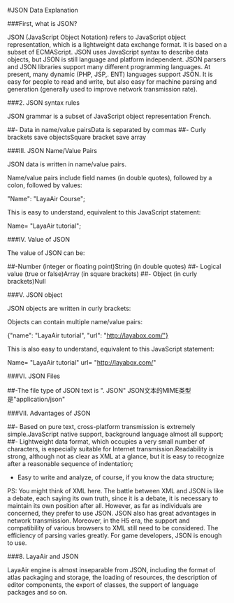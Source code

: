 #JSON Data Explanation

###First, what is JSON?

JSON (JavaScript Object Notation) refers to JavaScript object representation, which is a lightweight data exchange format. It is based on a subset of ECMAScript. JSON uses JavaScript syntax to describe data objects, but JSON is still language and platform independent. JSON parsers and JSON libraries support many different programming languages. At present, many dynamic (PHP, JSP,. ENT) languages support JSON. It is easy for people to read and write, but also easy for machine parsing and generation (generally used to improve network transmission rate).



###2. JSON syntax rules

JSON grammar is a subset of JavaScript object representation French.

##- Data in name/value pairsData is separated by commas
##- Curly brackets save objectsSquare bracket save array



###III. JSON Name/Value Pairs

JSON data is written in name/value pairs.

Name/value pairs include field names (in double quotes), followed by a colon, followed by values:

"Name": "LayaAir Course";

This is easy to understand, equivalent to this JavaScript statement:

Name= "LayaAir tutorial";



###IV. Value of JSON

The value of JSON can be:

##-Number (integer or floating point)String (in double quotes)
##- Logical value (true or false)Array (in square brackets)
##- Object (in curly brackets)Null



###V. JSON object

JSON objects are written in curly brackets:

Objects can contain multiple name/value pairs:

{"name": "LayaAir tutorial", "url": "http://layabox.com/"}

This is also easy to understand, equivalent to this JavaScript statement:

Name= "LayaAir tutorial" url= "http://layabox.com/"



###VI. JSON Files

##-The file type of JSON text is ". JSON" JSON文本的MIME类型是"application/json"







###VII. Advantages of JSON

##- Based on pure text, cross-platform transmission is extremely simple.JavaScript native support, background language almost all support;
##- Lightweight data format, which occupies a very small number of characters, is especially suitable for Internet transmission.Readability is strong, although not as clear as XML at a glance, but it is easy to recognize after a reasonable sequence of indentation;
- Easy to write and analyze, of course, if you know the data structure;

PS: You might think of XML here. The battle between XML and JSON is like a debate, each saying its own truth, since it is a debate, it is necessary to maintain its own position after all. However, as far as individuals are concerned, they prefer to use JSON. JSON also has great advantages in network transmission. Moreover, in the H5 era, the support and compatibility of various browsers to XML still need to be considered. The efficiency of parsing varies greatly. For game developers, JSON is enough to use.



###8. LayaAir and JSON

LayaAir engine is almost inseparable from JSON, including the format of atlas packaging and storage, the loading of resources, the description of editor components, the export of classes, the support of language packages and so on.